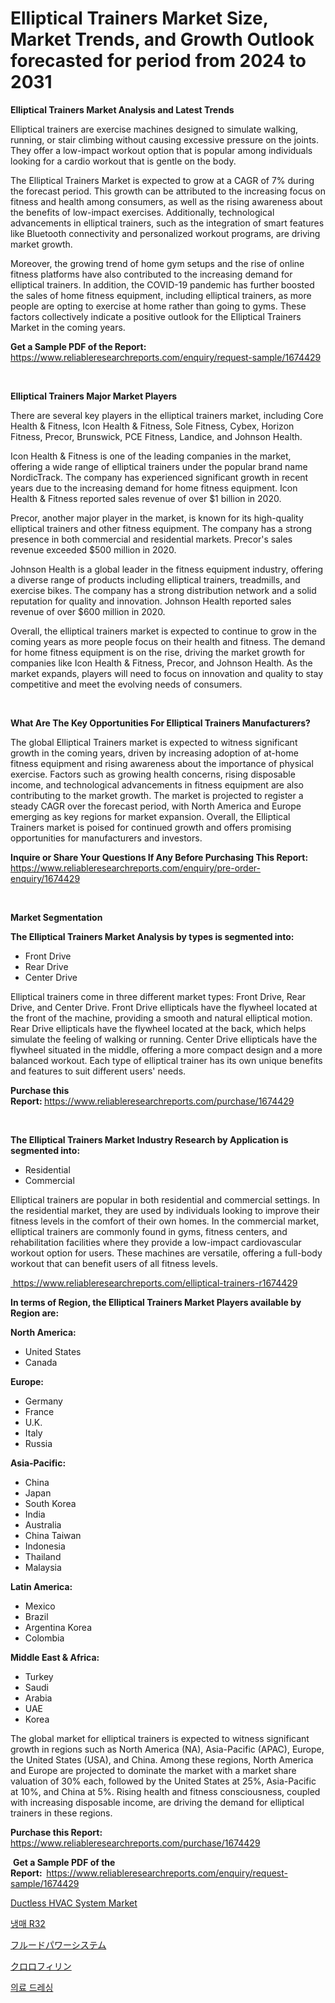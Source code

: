 <p><h1>Elliptical Trainers Market Size, Market Trends, and Growth Outlook forecasted for period from 2024 to 2031</h1></p><p><strong>Elliptical Trainers Market Analysis and Latest Trends</strong></p>
<p><p>Elliptical trainers are exercise machines designed to simulate walking, running, or stair climbing without causing excessive pressure on the joints. They offer a low-impact workout option that is popular among individuals looking for a cardio workout that is gentle on the body.</p><p>The Elliptical Trainers Market is expected to grow at a CAGR of 7% during the forecast period. This growth can be attributed to the increasing focus on fitness and health among consumers, as well as the rising awareness about the benefits of low-impact exercises. Additionally, technological advancements in elliptical trainers, such as the integration of smart features like Bluetooth connectivity and personalized workout programs, are driving market growth.</p><p>Moreover, the growing trend of home gym setups and the rise of online fitness platforms have also contributed to the increasing demand for elliptical trainers. In addition, the COVID-19 pandemic has further boosted the sales of home fitness equipment, including elliptical trainers, as more people are opting to exercise at home rather than going to gyms. These factors collectively indicate a positive outlook for the Elliptical Trainers Market in the coming years.</p></p>
<p><strong>Get a Sample PDF of the Report:&nbsp;</strong> <a href="https://www.reliableresearchreports.com/enquiry/request-sample/1674429">https://www.reliableresearchreports.com/enquiry/request-sample/1674429</a></p>
<p>&nbsp;</p>
<p><strong>Elliptical Trainers Major Market Players</strong></p>
<p><p>There are several key players in the elliptical trainers market, including Core Health & Fitness, Icon Health & Fitness, Sole Fitness, Cybex, Horizon Fitness, Precor, Brunswick, PCE Fitness, Landice, and Johnson Health. </p><p>Icon Health & Fitness is one of the leading companies in the market, offering a wide range of elliptical trainers under the popular brand name NordicTrack. The company has experienced significant growth in recent years due to the increasing demand for home fitness equipment. Icon Health & Fitness reported sales revenue of over $1 billion in 2020.</p><p>Precor, another major player in the market, is known for its high-quality elliptical trainers and other fitness equipment. The company has a strong presence in both commercial and residential markets. Precor's sales revenue exceeded $500 million in 2020.</p><p>Johnson Health is a global leader in the fitness equipment industry, offering a diverse range of products including elliptical trainers, treadmills, and exercise bikes. The company has a strong distribution network and a solid reputation for quality and innovation. Johnson Health reported sales revenue of over $600 million in 2020.</p><p>Overall, the elliptical trainers market is expected to continue to grow in the coming years as more people focus on their health and fitness. The demand for home fitness equipment is on the rise, driving the market growth for companies like Icon Health & Fitness, Precor, and Johnson Health. As the market expands, players will need to focus on innovation and quality to stay competitive and meet the evolving needs of consumers.</p></p>
<p>&nbsp;</p>
<p><strong>What Are The Key Opportunities For Elliptical Trainers Manufacturers?</strong></p>
<p><p>The global Elliptical Trainers market is expected to witness significant growth in the coming years, driven by increasing adoption of at-home fitness equipment and rising awareness about the importance of physical exercise. Factors such as growing health concerns, rising disposable income, and technological advancements in fitness equipment are also contributing to the market growth. The market is projected to register a steady CAGR over the forecast period, with North America and Europe emerging as key regions for market expansion. Overall, the Elliptical Trainers market is poised for continued growth and offers promising opportunities for manufacturers and investors.</p></p>
<p><strong>Inquire or Share Your Questions If Any Before Purchasing This Report:</strong> <a href="https://www.reliableresearchreports.com/enquiry/pre-order-enquiry/1674429">https://www.reliableresearchreports.com/enquiry/pre-order-enquiry/1674429</a></p>
<p>&nbsp;</p>
<p><strong>Market Segmentation</strong></p>
<p><strong>The Elliptical Trainers Market Analysis by types is segmented into:</strong></p>
<p><ul><li>Front Drive</li><li>Rear Drive</li><li>Center Drive</li></ul></p>
<p><p>Elliptical trainers come in three different market types: Front Drive, Rear Drive, and Center Drive. Front Drive ellipticals have the flywheel located at the front of the machine, providing a smooth and natural elliptical motion. Rear Drive ellipticals have the flywheel located at the back, which helps simulate the feeling of walking or running. Center Drive ellipticals have the flywheel situated in the middle, offering a more compact design and a more balanced workout. Each type of elliptical trainer has its own unique benefits and features to suit different users' needs.</p></p>
<p><strong>Purchase this Report:&nbsp;</strong><a href="https://www.reliableresearchreports.com/purchase/1674429">https://www.reliableresearchreports.com/purchase/1674429</a></p>
<p>&nbsp;</p>
<p><strong>The Elliptical Trainers Market Industry Research by Application is segmented into:</strong></p>
<p><ul><li>Residential</li><li>Commercial</li></ul></p>
<p><p>Elliptical trainers are popular in both residential and commercial settings. In the residential market, they are used by individuals looking to improve their fitness levels in the comfort of their own homes. In the commercial market, elliptical trainers are commonly found in gyms, fitness centers, and rehabilitation facilities where they provide a low-impact cardiovascular workout option for users. These machines are versatile, offering a full-body workout that can benefit users of all fitness levels.</p></p>
<p><a href="https://www.reliableresearchreports.com/elliptical-trainers-r1674429">&nbsp;https://www.reliableresearchreports.com/elliptical-trainers-r1674429</a></p>
<p><strong>In terms of Region, the Elliptical Trainers Market Players available by Region are:</strong></p>
<p>
    <p> <strong> North America: </strong>
        <ul>
            <li>United States</li>
            <li>Canada</li>
        </ul>
        </p> 
    <p> <strong> Europe: </strong>
        <ul>
            <li>Germany</li>
            <li>France</li>
            <li>U.K.</li>
            <li>Italy</li>
            <li>Russia</li>
        </ul>
        </p> 
    <p> <strong> Asia-Pacific: </strong>
        <ul>
            <li>China</li>
            <li>Japan</li>
            <li>South Korea</li>
            <li>India</li>
            <li>Australia</li>
            <li>China Taiwan</li>
            <li>Indonesia</li>
            <li>Thailand</li>
            <li>Malaysia</li>
        </ul>
        </p> 
    <p> <strong> Latin America: </strong>
        <ul>
            <li>Mexico</li>
            <li>Brazil</li>
            <li>Argentina Korea</li>
            <li>Colombia</li>
        </ul>
        </p> 
    <p> <strong> Middle East & Africa: </strong>
        <ul>
            <li>Turkey</li>
            <li>Saudi</li>
            <li>Arabia</li>
            <li>UAE</li>
            <li>Korea</li>
        </ul>
    </p>
    </p>
<p><p>The global market for elliptical trainers is expected to witness significant growth in regions such as North America (NA), Asia-Pacific (APAC), Europe, the United States (USA), and China. Among these regions, North America and Europe are projected to dominate the market with a market share valuation of 30% each, followed by the United States at 25%, Asia-Pacific at 10%, and China at 5%. Rising health and fitness consciousness, coupled with increasing disposable income, are driving the demand for elliptical trainers in these regions.</p></p>
<p><strong>Purchase this Report: </strong><a href="https://www.reliableresearchreports.com/purchase/1674429">https://www.reliableresearchreports.com/purchase/1674429</a></p>
<p>&nbsp;<strong>Get a Sample PDF of the Report:&nbsp;&nbsp;</strong><a href="https://www.reliableresearchreports.com/enquiry/request-sample/1674429">https://www.reliableresearchreports.com/enquiry/request-sample/1674429</a></p>
<p><strong></strong></p>
<p><p><a href="https://github.com/okotobwrhuteie/Market-Research-Report-List-2/blob/main/ductless-hvac-system-market.md">Ductless HVAC System Market</a></p><p><a href="https://medium.com/@juliastanley2022/r-32-%EB%83%89%EB%A7%A4-%EC%8B%9C%EC%9E%A5-%EC%A0%90%EC%9C%A0%EC%9C%A8-%EB%B3%80%ED%99%94-%EB%B0%8F-%EC%8B%9C%EC%9E%A5-%EC%84%B1%EC%9E%A5-%EC%B6%94%EC%9D%B4-2024-2031-c9cbfe13af1b">냉매 R32</a></p><p><a href="https://medium.com/@antonehyatt1/%E6%B5%81%E4%BD%93%E5%8B%95%E5%8A%9B%E3%82%B7%E3%82%B9%E3%83%86%E3%83%A0%E5%B8%82%E5%A0%B4%E3%81%AE%E6%B4%9E%E5%AF%9F-%E5%B8%82%E5%A0%B4%E5%8B%95%E5%90%91-%E6%88%90%E9%95%B7-2024%E5%B9%B4%E3%81%8B%E3%82%892031%E5%B9%B4%E3%81%BE%E3%81%A7%E3%81%AE%E4%BA%88%E6%B8%AC-2a7a3dc91830">フルードパワーシステム</a></p><p><a href="https://github.com/SarahFahey88/Market-Research-Report-List-1/blob/main/705460634096.md">クロロフィリン</a></p><p><a href="https://medium.com/@johnjames655/%EC%9D%98%EB%A3%8C-%EB%A7%A4%ED%8B%B0%EB%93%9C-%EB%B3%B5%EC%8A%B5-%EC%8B%9C%EC%9E%A5-%EB%B6%84%EC%84%9D-%EA%B7%B8-cagr-%EC%8B%9C%EC%9E%A5-%EC%84%B8%EB%B6%84%ED%99%94-%EB%B0%8F-%EA%B8%80%EB%A1%9C%EB%B2%8C-%EC%82%B0%EC%97%85-%EA%B0%9C%EC%9A%94-8e5082f8d48a">의료 드레싱</a></p></p>